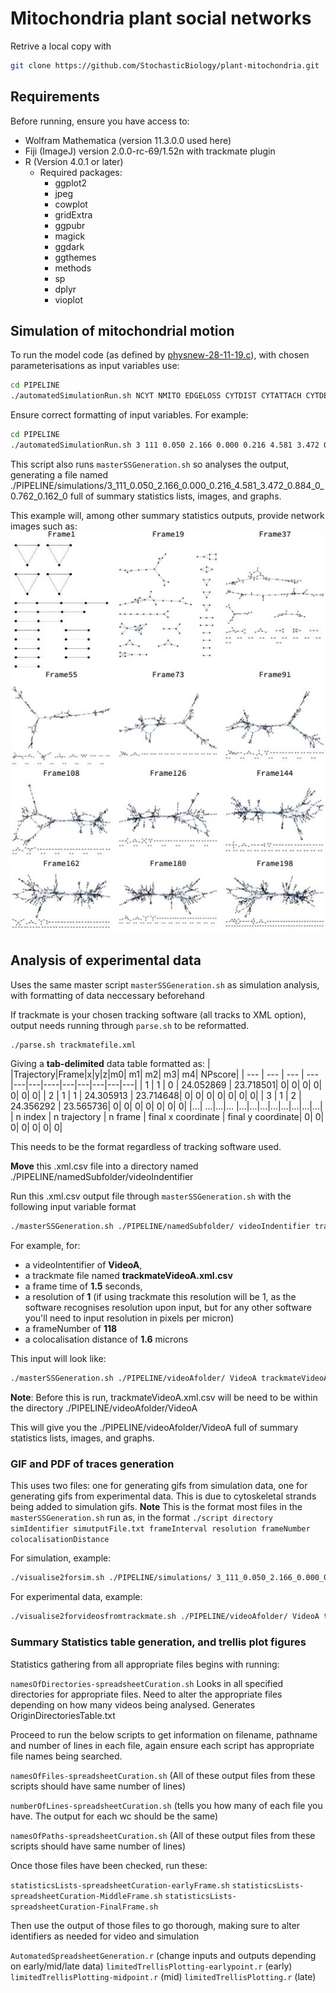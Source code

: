 # Mitochondria plant social networks


Retrive a local copy with

```sh
git clone https://github.com/StochasticBiology/plant-mitochondria.git
```

## Requirements

Before running, ensure you have access to:
- Wolfram Mathematica (version 11.3.0.0 used here)
- Fiji (ImageJ) version 2.0.0-rc-69/1.52n with trackmate plugin
- R (Version 4.0.1 or later)
  - Required packages:
    - ggplot2
    - jpeg
    - cowplot
    - gridExtra
    - ggpubr
    - magick
    - ggdark
    - ggthemes
    - methods
    - sp
    - dplyr
    - vioplot
    
## Simulation of mitochondrial motion

To run the model code (as defined by [physnew-28-11-19.c](PIPELINE/physnew-28-11-19.c)), with chosen parameterisations as input variables use:
```sh
cd PIPELINE
./automatedSimulationRun.sh NCYT NMITO EDGELOSS CYTDIST CYTATTACH CYTDETACH CYTSPEED MITDIST MITSPEED STEPTYPE STEPPARAM HYDRO RSEED
```
Ensure correct formatting of input variables. For example:
```sh
cd PIPELINE
./automatedSimulationRun.sh 3 111 0.050 2.166 0.000 0.216 4.581 3.472 0.884 0 0.762 0.162 0
```
This script also runs `masterSSGeneration.sh` so analyses the output, generating a file named ./PIPELINE/simulations/3_111_0.050_2.166_0.000_0.216_4.581_3.472_0.884_0_0.762_0.162_0 full of summary statistics lists, images, and graphs.



This example will, among other summary statistics outputs, provide network images such as:
![This is a simulation output example, showing network illustrations over time](assets/3_111_0.050_2.166_0.000_0.216_4.581_3.472_0.884_0_0.762_0.162_0_AllNetworks.jpg)


## Analysis of experimental data

Uses the same master script `masterSSGeneration.sh` as simulation analysis, with formatting of data neccessary beforehand

If trackmate  is your chosen tracking software (all tracks to XML option), output needs running through `parse.sh` to be reformatted. 

```sh
./parse.sh trackmatefile.xml
```

Giving a **tab-delimited** data table formatted as:
|	|Trajectory|Frame|x|y|z|m0|	m1|	m2|	m3|	m4|	NPscore|
| --- | --- | --- | --- |---|---|----|---|---|---|---|---| 
| 1	| 1	| 0	| 24.052869 |	23.718501|	0|	0|	0|	0|	0|	0|	0|
| 2	| 1	| 1	| 24.305913 |	23.714648|	0|	0|	0|	0|	0|	0|	0|
| 3	| 1	| 2	| 24.356292 |	23.565736|	0|	0|	0|	0|	0|	0|	0|
|...| ...|...|... |...|...|...|...|...|...|...|...|
| n index  | n trajectory | n frame | final x coordinate |	final y coordinate|	0|	0|	0|	0|	0| 0| 0| 

This needs to be the format regardless of tracking software used.

**Move** this .xml.csv file into a directory named ./PIPELINE/namedSubfolder/videoIndentifier  

Run this .xml.csv output file through `masterSSGeneration.sh` with the following input variable format 

```sh
./masterSSGeneration.sh ./PIPELINE/namedSubfolder/ videoIndentifier trackmatefile.xml.csv frameTime Resolution frameNumber colocalisationDistance
```

For example, for:
- a videoIntentifier of **VideoA**, 
- a trackmate file named **trackmateVideoA.xml.csv**
- a frame time of **1.5** seconds, 
- a resolution of **1** (if using trackmate this resolution will be 1, as the software recognises resolution upon input, but for any other software you'll need to input resolution in pixels per micron)
- a frameNumber of **118**
- a colocalisation distance of **1.6** microns


This input will look like:

```sh
./masterSSGeneration.sh ./PIPELINE/videoAfolder/ VideoA trackmateVideoA.xml.csv 1.5000 1.0000 118 1.6
```
**Note**: Before this is run, trackmateVideoA.xml.csv will be need to be within the directory ./PIPELINE/videoAfolder/VideoA

This will give you the ./PIPELINE/videoAfolder/VideoA full of summary statistics lists, images, and graphs. 

### GIF and PDF of traces generation

This uses two files: one for generating gifs from simulation data, one for generating gifs from experimental data. 
This is due to cytoskeletal strands being added to simulation gifs.
**Note** This is the format most files in the `masterSSGeneration.sh` run as, in the format `./script directory simIdentifier simutputFile.txt frameInterval resolution frameNumber colocalisationDistance`

For simulation, example: 

```sh
./visualise2forsim.sh ./PIPELINE/simulations/ 3_111_0.050_2.166_0.000_0.216_4.581_3.472_0.884_0_0.762_0.162_0 simoutput-3-111-0.050-2.166-0.000-0.216-4.581-3.472-0.884-0-0.762-0.162-0.txt 1.1628 1.000 198 1.6
```
For experimental data, example:
```sh
./visualise2forvideosfromtrackmate.sh ./PIPELINE/videoAfolder/ VideoA trackmateVideoA.xml.csv 1.5000 1.0000 118 1.6
```

### Summary Statistics table generation, and trellis plot figures

Statistics gathering from all appropriate files begins with running:

`namesOfDirectories-spreadsheetCuration.sh`
Looks in all specified directories for appropriate files. Need to alter the appropriate files depending on how many videos being analysed. Generates OriginDirectoriesTable.txt

Proceed to run the below scripts to get information on filename, pathname and number of lines in each file, again ensure each script has appropriate file names being searched.  

`namesOfFiles-spreadsheetCuration.sh`   (All of these output files from these scripts should have same number of lines)

`numberOfLines-spreadsheetCuration.sh`  (tells you how many of each file you have. The output for each wc should be the same)

`namesOfPaths-spreadsheetCuration.sh`  (All of these output files from these scripts should have same number of lines)


Once those files have been checked, run  these: 

`statisticsLists-spreadsheetCuration-earlyFrame.sh`
`statisticsLists-spreadsheetCuration-MiddleFrame.sh`
`statisticsLists-spreadsheetCuration-FinalFrame.sh`

Then use the output of those files to go thorough, making sure to alter identifiers as needed for video and simulation


`AutomatedSpreadsheetGeneration.r`  (change inputs and outputs depending on early/mid/late data)
`limitedTrellisPlotting-earlypoint.r` (early)
`limitedTrellisPlotting-midpoint.r` (mid)
`limitedTrellisPlotting.r` (late)

